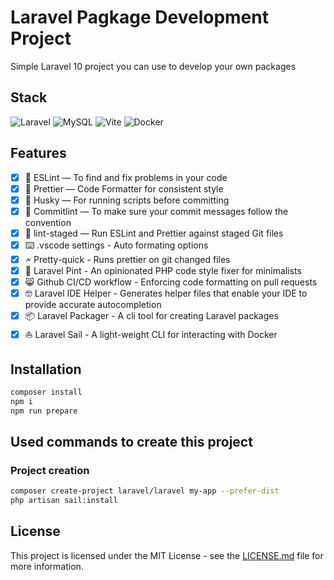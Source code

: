 # Laravel Pagkage Development Project

Simple Laravel 10 project you can use to develop your own packages

## Stack

![Laravel](https://img.shields.io/badge/laravel-%23FF2D20.svg?style=for-the-badge&logo=laravel&logoColor=white)
![MySQL](https://img.shields.io/badge/mysql-%2300f.svg?style=for-the-badge&logo=mysql&logoColor=white)
![Vite](https://img.shields.io/badge/vite-%23646CFF.svg?style=for-the-badge&logo=vite&logoColor=white)
![Docker](https://img.shields.io/badge/docker-%230db7ed.svg?style=for-the-badge&logo=docker&logoColor=white)

## Features

- [x] 📏 ESLint — To find and fix problems in your code
- [x] 💖 Prettier — Code Formatter for consistent style
- [x] 🐶 Husky — For running scripts before committing
- [x] 🚓 Commitlint — To make sure your commit messages follow the convention
- [x] 🚫 lint-staged — Run ESLint and Prettier against staged Git files
- [x] ⌨️ .vscode settings - Auto formating options
- [x] 🗲 Pretty-quick - Runs prettier on git changed files
- [x] 🍺 Laravel Pint - An opinionated PHP code style fixer for minimalists
- [x] 😸 Github CI/CD workflow - Enforcing code formatting on pull requests
- [x] 🤓 Laravel IDE Helper - Generates helper files that enable your IDE to provide accurate autocompletion
- [x] 📦 Laravel Packager - A cli tool for creating Laravel packages
- [x] ⛵ Laravel Sail - A light-weight CLI for interacting with Docker

## Installation

```sh
composer install
npm i
npm run prepare
```

## Used commands to create this project

### Project creation

```sh
composer create-project laravel/laravel my-app --prefer-dist
php artisan sail:install
```

## License

This project is licensed under the MIT License - see the [LICENSE.md](LICENSE.md) file for more information.
